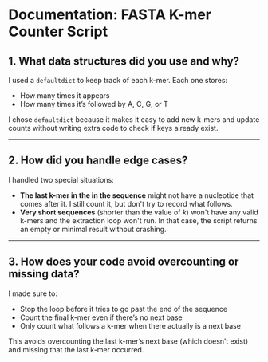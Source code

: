 # Documentation: FASTA K-mer Counter Script

## 1. What data structures did you use and why?

I used a `defaultdict` to keep track of each k-mer. Each one stores:
- How many times it appears
- How many times it’s followed by A, C, G, or T

I chose `defaultdict` because it makes it easy to add new k-mers and update counts without writing extra code to check if keys already exist.

---

## 2. How did you handle edge cases?

I handled two special situations:

- **The last k-mer in the in the sequence** might not have a nucleotide that comes after it. I still count it, but don't try to record what follows. 
- **Very short sequences** (shorter than the value of *k*) won't have any valid k-mers and the extraction loop won't run. In that case, the script returns an empty or minimal result without crashing. 

---

## 3. How does your code avoid overcounting or missing data?

I made sure to:
- Stop the loop before it tries to go past the end of the sequence
- Count the final k-mer even if there’s no next base
- Only count what follows a k-mer when there actually is a next base

This avoids overcounting the last k-mer’s next base (which doesn’t exist) and missing that the last k-mer occurred.



